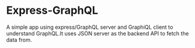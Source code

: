 # Express-GraphQL
A simple app using express/GraphQL server and GraphiQL client to understand GraphQL.It uses JSON server as the backend API to fetch the data from.
